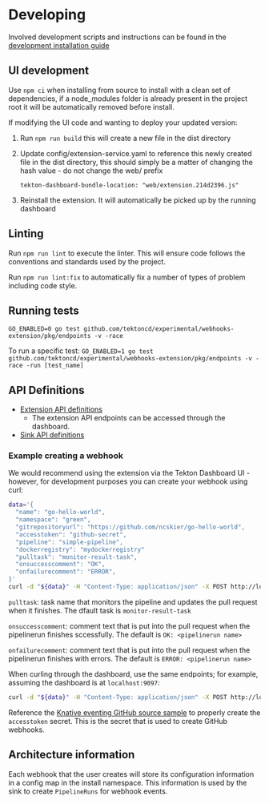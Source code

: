 # Developing

Involved development scripts and instructions can be found in the [development installation guide](https://github.com/tektoncd/experimental/blob/master/webhooks-extension/test/README.md#scripting)

## UI development

Use `npm ci` when installing from source to install with a clean set of dependencies, if a node_modules folder is already present in the project root it will be automatically removed before install.

If modifying the UI code and wanting to deploy your updated version:

1) Run `npm run build` this will create a new file in the dist directory
2) Update config/extension-service.yaml to reference this newly created file in the dist directory, this should simply be a matter of changing the hash value - do not change the web/ prefix

    `tekton-dashboard-bundle-location: "web/extension.214d2396.js"`

3) Reinstall the extension. It will automatically be picked up by the running dashboard

## Linting

Run `npm run lint` to execute the linter. This will ensure code follows the conventions and standards used by the project.

Run `npm run lint:fix` to automatically fix a number of types of problem including code style.

## Running tests

`GO_ENABLED=0 go test github.com/tektoncd/experimental/webhooks-extension/pkg/endpoints -v -race`

To run a specific test:
`GO_ENABLED=1 go test github.com/tektoncd/experimental/webhooks-extension/pkg/endpoints -v -race -run [test_name]`

## API Definitions

- [Extension API definitions](cmd/extension/README.md)
  - The extension API endpoints can be accessed through the dashboard.
- [Sink API definitions](cmd/sink/README.md)

### Example creating a webhook

We would recommend using the extension via the Tekton Dashboard UI - however, for development purposes you can create your webhook using curl:

```bash
data='{
  "name": "go-hello-world",
  "namespace": "green",
  "gitrepositoryurl": "https://github.com/ncskier/go-hello-world",
  "accesstoken": "github-secret",
  "pipeline": "simple-pipeline",
  "dockerregistry": "mydockerregistry"
  "pulltask": "monitor-result-task",
  "onsuccesscomment": "OK",
  "onfailurecomment": "ERROR",
}'
curl -d "${data}" -H "Content-Type: application/json" -X POST http://localhost:8080/webhooks
```

`pulltask`: task name that monitors the pipeline and updates the pull request when it finishes. The dfault task is `monitor-result-task`

`onsuccesscomment`: comment text that is put into the pull request when the pipelinerun finishes sccessfully.  The default is `OK: <pipelinerun name>`

`onfailurecomment`: comment text that is put into the pull request when the pipelinerun finishes with errors.  The default is `ERROR: <pipelinerun name>`


When curling through the dashboard, use the same endpoints; for example, assuming the dashboard is at `localhost:9097`:

```bash
curl -d "${data}" -H "Content-Type: application/json" -X POST http://localhost:9097/webhooks
```

Reference the [Knative eventing GitHub source sample](https://knative.dev/docs/eventing/samples/github-source/) to properly create the `accesstoken` secret. This is the secret that is used to create GitHub webhooks.

## Architecture information

Each webhook that the user creates will store its configuration information in a config map in the install namespace. This information is used by the sink to create `PipelineRuns` for webhook events.
